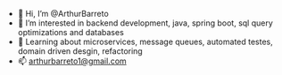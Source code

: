 - 👋 Hi, I’m @ArthurBarreto
- 👀 I’m interested in backend development, java, spring boot, sql query optimizations and databases
- 🌱 Learning about microservices, message queues, automated testes, domain driven desgin, refactoring
- 📫 arthurbarreto1@gmail.com

<!---
ArthurBarreto/ArthurBarreto is a ✨ special ✨ repository because its `README.md` (this file) appears on your GitHub profile.
You can click the Preview link to take a look at your changes.
--->
